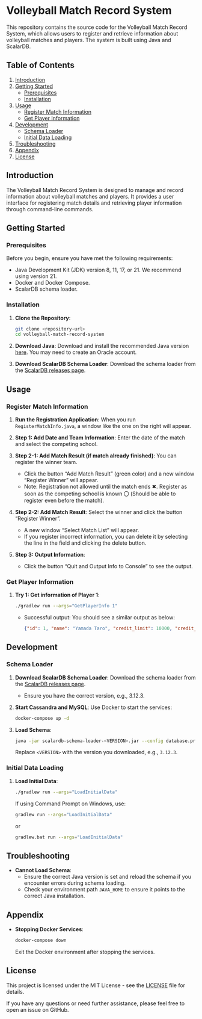# Volleyball Match Record System

This repository contains the source code for the Volleyball Match Record System, which allows users to register and retrieve information about volleyball matches and players. The system is built using Java and ScalarDB.

## Table of Contents

1. [Introduction](#introduction)
2. [Getting Started](#getting-started)
    - [Prerequisites](#prerequisites)
    - [Installation](#installation)
3. [Usage](#usage)
    - [Register Match Information](#register-match-information)
    - [Get Player Information](#get-player-information)
4. [Development](#development)
    - [Schema Loader](#schema-loader)
    - [Initial Data Loading](#initial-data-loading)
5. [Troubleshooting](#troubleshooting)
6. [Appendix](#appendix)
7. [License](#license)

## Introduction

The Volleyball Match Record System is designed to manage and record information about volleyball matches and players. It provides a user interface for registering match details and retrieving player information through command-line commands.

## Getting Started

### Prerequisites

Before you begin, ensure you have met the following requirements:
- Java Development Kit (JDK) version 8, 11, 17, or 21. We recommend using version 21.
- Docker and Docker Compose.
- ScalarDB schema loader.

### Installation

1. **Clone the Repository**:
    ```sh
    git clone <repository-url>
    cd volleyball-match-record-system
    ```

2. **Download Java**:
    Download and install the recommended Java version [here](https://www.oracle.com/java/technologies/javase-downloads.html). You may need to create an Oracle account.

3. **Download ScalarDB Schema Loader**:
    Download the schema loader from the [ScalarDB releases page](https://github.com/scalar-labs/scalardb/releases).

## Usage

### Register Match Information

1. **Run the Registration Application**:
    When you run `RegisterMatchInfo.java`, a window like the one on the right will appear.

2. **Step 1: Add Date and Team Information**:
    Enter the date of the match and select the competing school.

3. **Step 2-1: Add Match Result (if match already finished)**:
    You can register the winner team.
    - Click the button “Add Match Result” (green color) and a new window “Register Winner” will appear.
    - Note: Registration not allowed until the match ends ✖. Register as soon as the competing school is known 〇 (Should be able to register even before the match).

4. **Step 2-2: Add Match Result**:
    Select the winner and click the button “Register Winner”.
    - A new window “Select Match List” will appear.
    - If you register incorrect information, you can delete it by selecting the line in the field and clicking the delete button.

5. **Step 3: Output Information**:
    - Click the button “Quit and Output Info to Console” to see the output.

### Get Player Information

1. **Try 1: Get information of Player 1**:
    ```sh
    ./gradlew run --args="GetPlayerInfo 1"
    ```
    - Successful output: You should see a similar output as below:
      ```json
      {"id": 1, "name": "Yamada Taro", "credit_limit": 10000, "credit_total": 0}
      ```

## Development

### Schema Loader

1. **Download ScalarDB Schema Loader**:
    Download the schema loader from the [ScalarDB releases page](https://github.com/scalar-labs/scalardb/releases).
    - Ensure you have the correct version, e.g., 3.12.3.

2. **Start Cassandra and MySQL**:
    Use Docker to start the services:
    ```sh
    docker-compose up -d
    ```

3. **Load Schema**:
    ```sh
    java -jar scalardb-schema-loader-<VERSION>.jar --config database.properties --schema-file schema.json --coordinator
    ```
    Replace `<VERSION>` with the version you downloaded, e.g., `3.12.3`.

### Initial Data Loading

1. **Load Initial Data**:
    ```sh
    ./gradlew run --args="LoadInitialData"
    ```
    If using Command Prompt on Windows, use:
    ```sh
    gradlew run --args="LoadInitialData"
    ```
    or
    ```sh
    gradlew.bat run --args="LoadInitialData"
    ```

## Troubleshooting

- **Cannot Load Schema**:
    - Ensure the correct Java version is set and reload the schema if you encounter errors during schema loading.
    - Check your environment path `JAVA_HOME` to ensure it points to the correct Java installation.

## Appendix

- **Stopping Docker Services**:
    ```sh
    docker-compose down
    ```
    Exit the Docker environment after stopping the services.

## License

This project is licensed under the MIT License - see the [LICENSE](LICENSE) file for details.


If you have any questions or need further assistance, please feel free to open an issue on GitHub.
